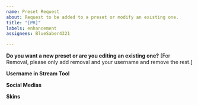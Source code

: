 ```yaml
---
name: Preset Request
about: Request to be added to a preset or modify an existing one.
title: "[PR]"
labels: enhancement
assignees: BlueSaber4321

---
```


**Do you want a new preset or are you editing an existing one?** [For Removal, please only add removal and your username and remove the rest.]


**Username in Stream Tool**


**Social Medias**


**Skins**
